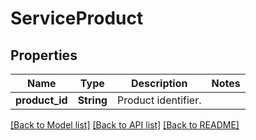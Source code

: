 # ServiceProduct

## Properties

Name | Type | Description | Notes
------------ | ------------- | ------------- | -------------
**product_id** | **String** | Product identifier. | 

[[Back to Model list]](../README.md#documentation-for-models) [[Back to API list]](../README.md#documentation-for-api-endpoints) [[Back to README]](../README.md)


